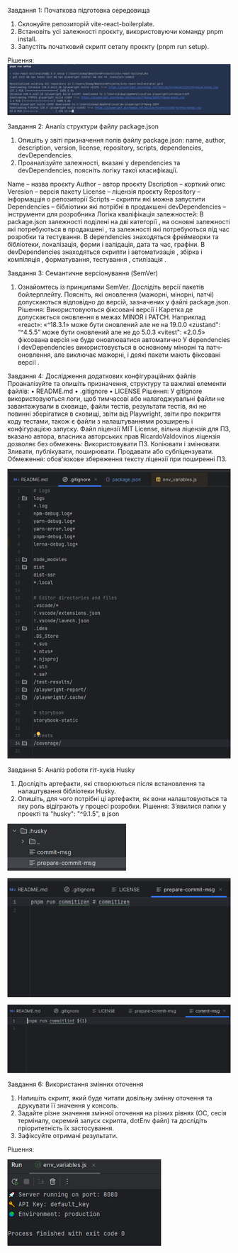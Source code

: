 Завдання 1: Початкова підготовка середовища
1.	Склонуйте репозиторій vite-react-boilerplate.
2.	Встановіть усі залежності проєкту, використовуючи команду pnpm install.
3.	Запустіть початковий скрипт сетапу проєкту (pnpm run setup).

Рішення:
![1](https://github.com/DiPorto/Git-How-To/blob/317481f1a8f7fe4cc1d40483055ddd34fdbb0690/PR2/screenshots/Screenshot_40.png)

Завдання 2: Аналіз структури файлу package.json
1.	Опишіть у звіті призначення полів файлу package.json: name, author, description, version, license, repository, scripts, dependencies, devDependencies.
2.	Проаналізуйте залежності, вказані у dependencies та devDependencies, поясніть логіку такої класифікації.

Name – назва проєкту
Author – автор проєкту
Dscription –  корткий опис
Veresion – версія пакету
License –  ліцензія проєкту
Repository – інформацція о репозиторії 
Scripts – скрипти які можна запустити
Dependencies –  бібліотики які потрібні в продакшені
devDependencies – інструменти для розробника
Логіка кваліфікація залежностей:
В package.json залежності поділені на дві категорії , на основні залежності які потребуються в продакшені , та залежності які потребуються під час розробки та тестування.
В dependencies знаходяться фреймворки та бібліотеки, локалізація, форми і валідація, дата та час, графіки.
В devDependencies знаходяться скрипти і автоматизація , збірка і компіляція , форматування, тестування , стилізація .

Завдання 3: Семантичне версіонування (SemVer)
1.	Ознайомтесь із принципами SemVer.
Дослідіть версії пакетів бойлерплейту. Поясніть, які оновлення (мажорні, мінорні, патчі) допускаються відповідно до версій, зазначених у файлі package.json.
Рішення:
Використовуються фіксовані версії і Каретка де допускається оновлення в межах MINOR і PATCH.
Наприклад «react»: «^18.3.1» може бути оновлений але не на 19.0.0
«zustand": “^4.5.5” може бути оновлений але не до 5.0.3
«vitest": «2.0.5» фіксована версія не буде оновлюватися автоматично 
У dependencies і devDependencies використовується в основному мінорні та патч-оновлення, але виключає мажорні, і деякі пакети мають фіксовані версії .

Завдання 4: Дослідження додаткових конфігураційних файлів
Проаналізуйте та опишіть призначення, структуру та важливі елементи файлів:
•	README.md
•	.gitignore
•	LICENSE
Рішення:
У gitignore використовуються логи, щоб тимчасові або налагоджувальні файли не завантажували в сховище, файли тестів, результати тестів, які не повинні зберігатися в сховищі, звіти від Playwright, звіти про покриття коду тестами, також є файли з налаштуваннями розширень і конфігурацією запуску.
Файл ліцензії
MIT License, вільна ліцензія для ПЗ, вказано автора, власника авторських прав RicardoValdovinos
ліцензія дозволяє без обмежень:
Використовувати ПЗ. Копіювати і змінювати. Зливати, публікувати, поширювати. Продавати або субліцензувати.
Обмеження: обов'язкове збереження тексту ліцензії при поширенні ПЗ.

![2](https://github.com/DiPorto/Git-How-To/blob/317481f1a8f7fe4cc1d40483055ddd34fdbb0690/PR2/screenshots/Screenshot_41.png)

Завдання 5: Аналіз роботи гіт-хуків Husky
1.	Дослідіть артефакти, які створюються після встановлення та налаштування бібліотеки Husky.
2.	Опишіть, для чого потрібні ці артефакти, як вони налаштовуються та яку роль відіграють у процесі розробки.
Рішення:
З’явилися папки у проекті та "husky": "^9.1.5", в json

![3](https://github.com/DiPorto/Git-How-To/blob/317481f1a8f7fe4cc1d40483055ddd34fdbb0690/PR2/screenshots/Screenshot_42.png)

![4](https://github.com/DiPorto/Git-How-To/blob/317481f1a8f7fe4cc1d40483055ddd34fdbb0690/PR2/screenshots/Screenshot_43.png)

![5](https://github.com/DiPorto/Git-How-To/blob/317481f1a8f7fe4cc1d40483055ddd34fdbb0690/PR2/screenshots/Screenshot_44.png)

Завдання 6: Використання змінних оточення
1.	Напишіть скрипт, який буде читати довільну змінну оточення та друкувати її значення у консоль.
2.	Задайте різне значення змінної оточення на різних рівнях (ОС, сесія терміналу, окремий запуск скрипта, dotEnv файл) та дослідіть пріоритетність їх застосування.
3.	Зафіксуйте отримані результати.
 
Рішення:

![6](https://github.com/DiPorto/Git-How-To/blob/317481f1a8f7fe4cc1d40483055ddd34fdbb0690/PR2/screenshots/Screenshot_45.png)

